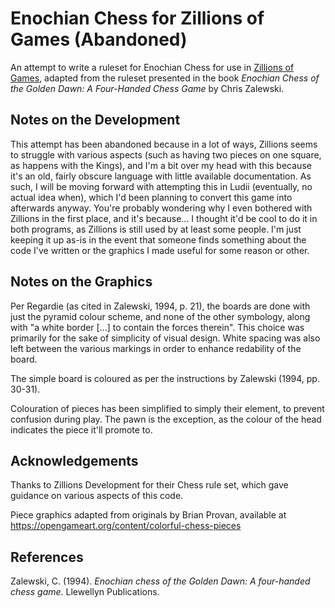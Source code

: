 # Enochian Chess for Zillions of Games (Abandoned)
An attempt to write a ruleset for Enochian Chess for use in [Zillions of Games](https://www.zillions-of-games.com/), adapted from the ruleset presented in the book _Enochian Chess of the Golden Dawn: A Four-Handed Chess Game_ by Chris Zalewski.

## Notes on the Development
This attempt has been abandoned because in a lot of ways, Zillions seems to struggle with various aspects (such as having two pieces on one square, as happens with the Kings), and I'm a bit over my head with this because it's an old, fairly obscure language with little available documentation. As such, I will be moving forward with attempting this in Ludii (eventually, no actual idea when), which I'd been planning to convert this game into afterwards anyway. You're probably wondering why I even bothered with Zillions in the first place, and it's because... I thought it'd be cool to do it in both programs, as Zillions is still used by at least some people. I'm just keeping it up as-is in the event that someone finds something about the code I've written or the graphics I made useful for some reason or other.

## Notes on the Graphics
Per Regardie (as cited in Zalewski, 1994, p. 21), the boards are done with just the pyramid colour scheme, and none of the other symbology, along with "a white border [...] to contain the forces therein". This choice was primarily for the sake of simplicity of visual design. White spacing was also left between the various markings in order to enhance redability of the board.

The simple board is coloured as per the instructions by Zalewski (1994, pp. 30-31).

Colouration of pieces has been simplified to simply their element, to prevent confusion during play. The pawn is the exception, as the colour of the head indicates the piece it'll promote to.

## Acknowledgements
Thanks to Zillions Development for their Chess rule set, which gave guidance on various aspects of this code.

Piece graphics adapted from originals by Brian Provan, available at https://opengameart.org/content/colorful-chess-pieces

## References
Zalewski, C. (1994). _Enochian chess of the Golden Dawn: A four-handed chess game_. Llewellyn Publications.
